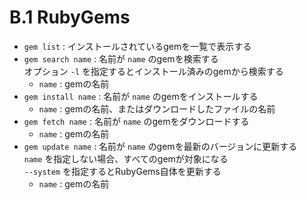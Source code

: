 # B.1 RubyGems

- `gem list` : インストールされているgemを一覧で表示する
- `gem search name` : 名前が `name` のgemを検索する  
    オプション `-l` を指定するとインストール済みのgemから検索する
    - `name` : gemの名前
- `gem install name` : 名前が `name` のgemをインストールする
    - `name` : gemの名前、またはダウンロードしたファイルの名前
- `gem fetch name` : 名前が `name` のgemをダウンロードする
    - `name` : gemの名前
- `gem update name` : 名前が `name` のgemを最新のバージョンに更新する  
    `name` を指定しない場合、すべてのgemが対象になる  
    `--system` を指定するとRubyGems自体を更新する
    - `name` : gemの名前

